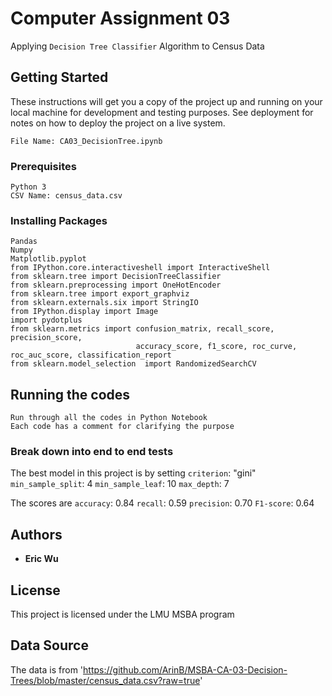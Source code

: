 # Computer Assignment 03 

Applying `Decision Tree Classifier` Algorithm to Census Data

## Getting Started

These instructions will get you a copy of the project up and running on your local machine for development and testing purposes. See deployment for notes on how to deploy the project on a live system.

```
File Name: CA03_DecisionTree.ipynb
```

### Prerequisites

```
Python 3
CSV Name: census_data.csv
```

### Installing Packages

```
Pandas
Numpy
Matplotlib.pyplot
from IPython.core.interactiveshell import InteractiveShell
from sklearn.tree import DecisionTreeClassifier 
from sklearn.preprocessing import OneHotEncoder
from sklearn.tree import export_graphviz
from sklearn.externals.six import StringIO  
from IPython.display import Image  
import pydotplus
from sklearn.metrics import confusion_matrix, recall_score, precision_score,
                            accuracy_score, f1_score, roc_curve, roc_auc_score, classification_report
from sklearn.model_selection  import RandomizedSearchCV
```

## Running the codes

```
Run through all the codes in Python Notebook
Each code has a comment for clarifying the purpose
```

### Break down into end to end tests

The best model in this project is by setting
`criterion`: "gini"
`min_sample_split`: 4
`min_sample_leaf`: 10
`max_depth`: 7

The scores are
`accuracy`: 0.84
`recall`: 0.59
`precision`: 0.70
`F1-score`: 0.64

## Authors

* **Eric Wu** 

## License

This project is licensed under the LMU MSBA program

## Data Source

The data is from 'https://github.com/ArinB/MSBA-CA-03-Decision-Trees/blob/master/census_data.csv?raw=true'
